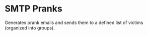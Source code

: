 # SMTP Pranks

Generates prank emails and sends them to a defined list of victims (organized into groups).
